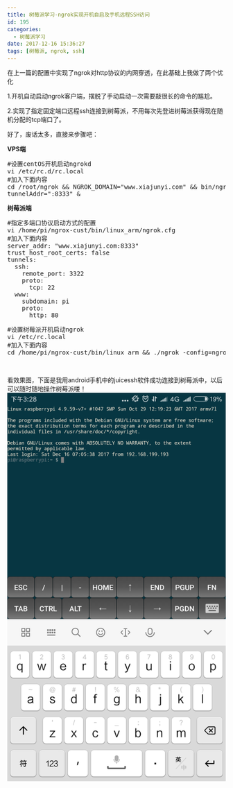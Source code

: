 ```yaml
---
title: 树莓派学习-ngrok实现开机自启及手机远程SSH访问
id: 195
categories:
  - 树莓派学习
date: 2017-12-16 15:36:27
tags: [树莓派, ngrok, ssh]
---
```


在上一篇的配置中实现了ngrok对http协议的内网穿透，在此基础上我做了两个优化

1.开机自动启动ngrok客户端，摆脱了手动启动一次需要敲很长的命令的尴尬。

2.实现了指定固定端口远程ssh连接到树莓派，不用每次先登进树莓派获得现在随机分配的tcp端口了。

好了，废话太多，直接来步骤吧：

**VPS端**
<pre class="theme:github lang:default decode:true ">#设置centOS开机启动ngrokd
vi /etc/rc.d/rc.local
#加入下面内容
cd /root/ngrok &amp;&amp; NGROK_DOMAIN="www.xiajunyi.com" &amp;&amp; bin/ngrokd -domain="$NGROK_DOMAIN" -httpAddr=":8331" -httpsAddr=":8332" - 
tunnelAddr=":8333" &amp;</pre>

**树莓派端**
<pre class="theme:github lang:default decode:true">#指定多端口协议启动方式的配置
vi /home/pi/ngrox-cust/bin/linux_arm/ngrok.cfg
#加入下面内容
server_addr: "www.xiajunyi.com:8333"
trust_host_root_certs: false
tunnels:
  ssh:
    remote_port: 3322
    proto:
      tcp: 22
  www:
    subdomain: pi
    proto:
      http: 80</pre>
<pre class="theme:github lang:default decode:true">#设置树莓派开机启动ngrok
vi /etc/rc.local
#加入下面内容
cd /home/pi/ngrox-cust/bin/linux_arm &amp;&amp; ./ngrok -config=ngrok.cfg start ssh www</pre>

&nbsp;

看效果图，下面是我用android手机中的juicessh软件成功连接到树莓派中，以后可以随时随地操作树莓派喽！![](/img/xjy/smp001.png)